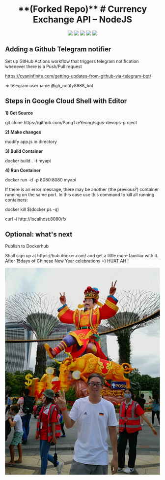<h1 align="center"> **(Forked Repo)** # Currency Exchange API – NodeJS </h1>

<p align="center">

<img src="https://img.shields.io/badge/made%20by-PangTzeYeong-blue.svg" >

<img src="https://badges.frapsoft.com/os/v1/open-source.svg?v=103" >

<img src="https://img.shields.io/github/stars/PangTzeYeong/sgus-devops-project">

<img src="https://img.shields.io/github/issues/PangTzeYeong/sgus-devops-project">

<img src="https://img.shields.io/badge/PRs-welcome-brightgreen.svg?style=flat">
</p>

<h2 align="left"> Adding a Github Telegram notifier </h2>

Set up GitHub Actions workflow that triggers telegram notification whenever there is a Push/Pull request

https://cyaninfinite.com/getting-updates-from-github-via-telegram-bot/ <p> => telegram username @gh_notify8888_bot </p>

<h2 align="left"> Steps in Google Cloud Shell with Editor </h2>

**1) Get Source**
<p> git clone https://github.com/PangTzeYeong/sgus-devops-project </p>

**2) Make changes**
<p> modify app.js in directory </p>

**3) Build Container**
<p> docker build . -t myapi </p>

**4) Run Container**
<p> docker run -d -p 8080:8080 myapi </p>

If there is an error message, there may be another (the previous?) container running on the same port. In this case use this command to kill all running containers:

<p> docker kill $(docker ps -q) </p>

curl -i http://localhost:8080/fx

<h2 align="left"> Optional: what's next </h2>

Publish to Dockerhub
<p> Shall sign up at https://hub.docker.com/ and get a little more familiar with it.. After 15days of Chinese New Year celebrations =) HUAT AH ! </p>

![River_Hongbao_Huatah](huatah.jpg)
